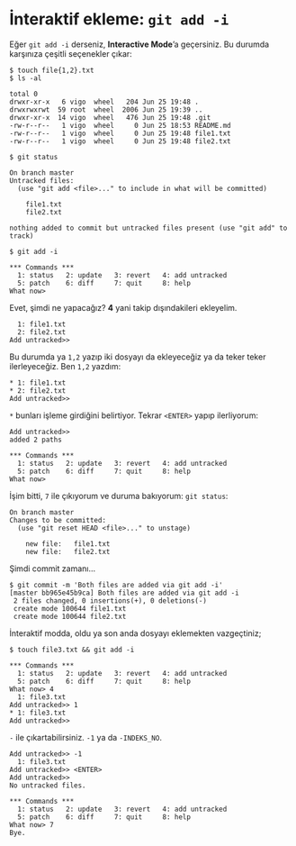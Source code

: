 # İnteraktif ekleme: `git add -i`

Eğer `git add -i` derseniz, **Interactive Mode**’a geçersiniz. Bu durumda
karşınıza çeşitli seçenekler çıkar:

    $ touch file{1,2}.txt
    $ ls -al
    
    total 0
    drwxr-xr-x   6 vigo  wheel   204 Jun 25 19:48 .
    drwxrwxrwt  59 root  wheel  2006 Jun 25 19:39 ..
    drwxr-xr-x  14 vigo  wheel   476 Jun 25 19:48 .git
    -rw-r--r--   1 vigo  wheel     0 Jun 25 18:53 README.md
    -rw-r--r--   1 vigo  wheel     0 Jun 25 19:48 file1.txt
    -rw-r--r--   1 vigo  wheel     0 Jun 25 19:48 file2.txt
    
    $ git status
    
    On branch master
    Untracked files:
      (use "git add <file>..." to include in what will be committed)
      
    	file1.txt
    	file2.txt
        
    nothing added to commit but untracked files present (use "git add" to track)
    
    $ git add -i
    
    *** Commands ***
      1: status	  2: update	  3: revert	  4: add untracked
      5: patch	  6: diff	  7: quit	  8: help
    What now> 

Evet, şimdi ne yapacağız? **4** yani takip dışındakileri ekleyelim.

      1: file1.txt
      2: file2.txt
    Add untracked>> 

Bu durumda ya `1,2` yazıp iki dosyayı da ekleyeceğiz ya da teker teker
ilerleyeceğiz. Ben `1,2` yazdım:

    * 1: file1.txt
    * 2: file2.txt
    Add untracked>>

`*` bunları işleme girdiğini belirtiyor. Tekrar `<ENTER>` yapıp ilerliyorum:

    Add untracked>> 
    added 2 paths
    
    *** Commands ***
      1: status	  2: update	  3: revert	  4: add untracked
      5: patch	  6: diff	  7: quit	  8: help
    What now>

İşim bitti, `7` ile çıkıyorum ve duruma bakıyorum: `git status`:

    On branch master
    Changes to be committed:
      (use "git reset HEAD <file>..." to unstage)
      
    	new file:   file1.txt
    	new file:   file2.txt

Şimdi commit zamanı...

    $ git commit -m 'Both files are added via git add -i'
    [master bb965e45b9ca] Both files are added via git add -i
     2 files changed, 0 insertions(+), 0 deletions(-)
     create mode 100644 file1.txt
     create mode 100644 file2.txt

İnteraktif modda, oldu ya son anda dosyayı eklemekten vazgeçtiniz;

    $ touch file3.txt && git add -i
    
    *** Commands ***
      1: status	  2: update	  3: revert	  4: add untracked
      5: patch	  6: diff	  7: quit	  8: help
    What now> 4
      1: file3.txt
    Add untracked>> 1
    * 1: file3.txt
    Add untracked>>

`-` ile çıkartabilirsiniz. `-1` ya da `-INDEKS_NO`.

    Add untracked>> -1
      1: file3.txt
    Add untracked>> <ENTER>
    Add untracked>>  
    No untracked files.

    *** Commands ***
      1: status	  2: update	  3: revert	  4: add untracked
      5: patch	  6: diff	  7: quit	  8: help
    What now> 7
    Bye.
